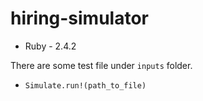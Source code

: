 # hiring-simulator
* Ruby - 2.4.2

There are some test file under `inputs` folder.

* `Simulate.run!(path_to_file)`